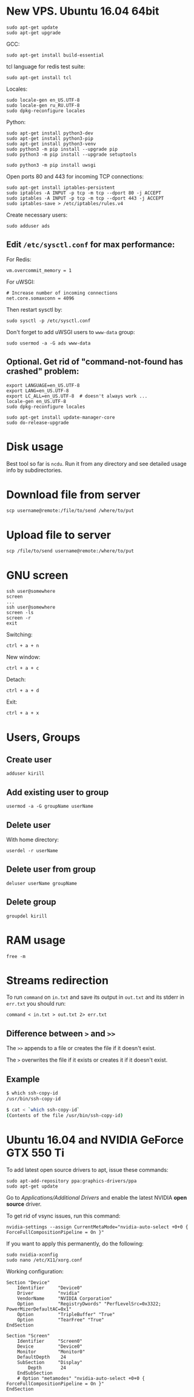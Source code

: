 # New VPS. Ubuntu 16.04 64bit

    sudo apt-get update
    sudo apt-get upgrade


GCC:

    sudo apt-get install build-essential

tcl language for redis test suite:

    sudo apt-get install tcl

Locales:

    sudo locale-gen en_US.UTF-8
    sudo locale-gen ru_RU.UTF-8
    sudo dpkg-reconfigure locales

Python:

    sudo apt-get install python3-dev
    sudo apt-get install python3-pip
    sudo apt-get install python3-venv
    sudo python3 -m pip install --upgrade pip
    sudo python3 -m pip install --upgrade setuptools

    sudo python3 -m pip install uwsgi


Open ports 80 and 443 for incoming TCP connections:

    sudo apt-get install iptables-persistent
    sudo iptables -A INPUT -p tcp -m tcp --dport 80 -j ACCEPT
    sudo iptables -A INPUT -p tcp -m tcp --dport 443 -j ACCEPT
    sudo iptables-save > /etc/iptables/rules.v4


Create necessary users:

    sudo adduser ads


## Edit `/etc/sysctl.conf` for max performance:

For Redis:

    vm.overcommit_memory = 1

For uWSGI:

    # Increase number of incoming connections
    net.core.somaxconn = 4096

Then restart sysctl by:

    sudo sysctl -p /etc/sysctl.conf


Don't forget to add uWSGI users to `www-data` group:

    sudo usermod -a -G ads www-data


## Optional. Get rid of "command-not-found has crashed" problem:

    export LANGUAGE=en_US.UTF-8
    export LANG=en_US.UTF-8
    export LC_ALL=en_US.UTF-8  # doesn't always work ...
    locale-gen en_US.UTF-8
    sudo dpkg-reconfigure locales

    sudo apt-get install update-manager-core
    sudo do-release-upgrade


# Disk usage

Best tool so far is `ncdu`. Run it from any directory and see detailed usage info by subdirectories.



# Download file from server

    scp username@remote:/file/to/send /where/to/put


# Upload file to server

    scp /file/to/send username@remote:/where/to/put



# GNU screen

    ssh user@somewhere
    screen
    ...
    ssh user@somewhere
    screen -ls
    screen -r
    exit

Switching:

    ctrl + a + n

New window:

    ctrl + a + c

Detach:

    ctrl + a + d

Exit:

    ctrl + a + x


# Users, Groups

## Create user

    adduser kirill

## Add existing user to group

    usermod -a -G groupName userName

## Delete user

With home directory:

    userdel -r userName


## Delete user from group

    deluser userName groupName

## Delete group

    groupdel kirill


# RAM usage

    free -m

# Streams redirection

To run `command` on `in.txt` and save its output in `out.txt` and its stderr in `err.txt` you should run:

    command < in.txt > out.txt 2> err.txt


## Difference between `>` and `>>`

The `>>` appends to a file or creates the file if it doesn't exist.

The `>` overwrites the file if it exists or creates it if it doesn't exist.


## Example

```bash
$ which ssh-copy-id
/usr/bin/ssh-copy-id

$ cat < `which ssh-copy-id`
(Contents of the file /usr/bin/ssh-copy-id)
```


# Ubuntu 16.04 and NVIDIA GeForce GTX 550 Ti

To add latest open source drivers to apt, issue these commands:

    sudo apt-add-repository ppa:graphics-drivers/ppa
    sudo apt-get update

Go to *Applications/Additional Drivers* and enable the latest NVIDIA **open source** driver.

To get rid of vsync issues, run this command:

    nvidia-settings --assign CurrentMetaMode="nvidia-auto-select +0+0 { ForceFullCompositionPipeline = On }"

If you want to apply this permanently, do the following:

    sudo nvidia-xconfig
    sudo nano /etc/X11/xorg.conf

Working configuration:

    Section "Device"
        Identifier     "Device0"
        Driver         "nvidia"
        VendorName     "NVIDIA Corporation"
        Option         "RegistryDwords" "PerfLevelSrc=0x3322; PowerMizerDefaultAC=0x1"
        Option         "TripleBuffer" "True"
        Option         "TearFree" "True"
    EndSection

    Section "Screen"
        Identifier     "Screen0"
        Device         "Device0"
        Monitor        "Monitor0"
        DefaultDepth    24
        SubSection     "Display"
            Depth       24
        EndSubSection
        # Option "metamodes" "nvidia-auto-select +0+0 { ForceFullCompositionPipeline = On }"
    EndSection

